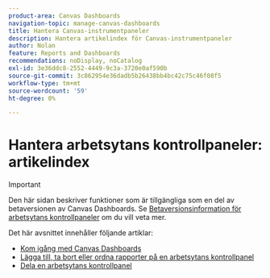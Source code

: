 ```yaml
---
product-area: Canvas Dashboards
navigation-topic: manage-canvas-dashboards
title: Hantera Canvas-instrumentpaneler
description: Hantera artikelindex för Canvas-instrumentpaneler
author: Nolan
feature: Reports and Dashboards
recommendations: noDisplay, noCatalog
exl-id: 3e36ddc8-2552-4449-9c3a-3720e0af590b
source-git-commit: 3c862954e36dadb5b26438bb4bc42c75c46f08f5
workflow-type: tm+mt
source-wordcount: '59'
ht-degree: 0%

---
```


# Hantera arbetsytans kontrollpaneler: artikelindex

>[!IMPORTANT]
>
>Den här sidan beskriver funktioner som är tillgängliga som en del av betaversionen av Canvas Dashboards. Se [Betaversionsinformation för arbetsytans kontrollpaneler](/help/quicksilver/product-announcements/betas/canvas-dashboards-beta/canvas-dashboards-beta-information.md) om du vill veta mer.

Det här avsnittet innehåller följande artiklar:

* [Kom igång med Canvas Dashboards](/help/quicksilver/reports-and-dashboards/canvas-dashboards/manage-canvas-dashboards/get-started-canvas-dashboards.md)
* [Lägga till, ta bort eller ordna rapporter på en arbetsytans kontrollpanel](/help/quicksilver/reports-and-dashboards/canvas-dashboards/manage-canvas-dashboards/add-remove-arrange-reports.md)
* [Dela en arbetsytans kontrollpanel](/help/quicksilver/reports-and-dashboards/canvas-dashboards/manage-canvas-dashboards/share-canvas-dashboard.md)
